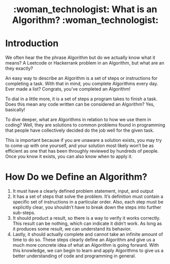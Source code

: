 <div align="center">
   <h1>:woman_technologist: What is an Algorithm? :woman_technologist:</h1>
</div>

<h1>Introduction</h1>

We often hear the the phrase Algorithm but do we actually know what it means? A Leetcode or Hackerrank problem in an Algorithm, but what are an they exactly?

An easy way to describe an Algorithm is a set of steps or instructions for completing a task. With that in mind, you complete Algorithms every day. Ever made a list? Congrats, you’ve completed an Algorithm!

To dial in a little more, it is a set of steps a program takes to finish a task. Does this mean any code written can be considered an Algorithm? Yes, basically!

To dive deeper, what are Algorithms in relation to how we use them in coding? Well, they are solutions to common problems found in programming that people have collectively decided do the job well for the given task.

This is important because if you are unaware a solution exists, you may try to come up with one yourself, and your solution most likely won’t be as efficient as one that has been throughly reviewed by hundreds of people. Once you know it exists, you can also know when to apply it.

<h1>How Do we Define an Algorithm?</h1>

1. It must have a clearly defined problem statement, input, and output
2. It has a set of steps that solve the problem. It’s definition must contain a specific set of instructions in a particular order. Also, each step must be explicitly clear, you shouldn’t have to break down the steps into further sub-steps.
3. It should product a result, so there is a way to verify it works correctly. This result can be nothing, which can indicate it didn’t work. As long as it produces some result, we can understand its behavior.
4. Lastly, it should actually complete and cannot take an infinite amount of time to do so.
These steps clearly define an Algorithm and give us a much more concrete idea of what an Algorithm is going forward. With this knowledge, we can begin to learn and apply Algorithms to give us a better understanding of code and programming in general.
